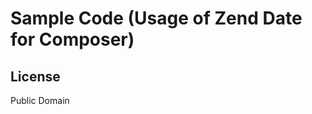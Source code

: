 Sample Code (Usage of Zend Date for Composer)
=============================

## License

Public Domain
